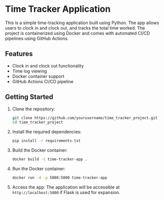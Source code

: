 # Time Tracker Application

This is a simple time-tracking application built using Python. The app allows users to clock in and clock out, 
and tracks the total time worked. The project is containerized using Docker and comes with automated CI/CD pipelines using GitHub Actions.

## Features

- Clock in and clock out functionality
- Time log viewing
- Docker container support
- GitHub Actions CI/CD pipeline

## Getting Started

1. Clone the repository:
    ```bash
    git clone https://github.com/yourusername/time_tracker_project.git
    cd time_tracker_project
    ```

2. Install the required dependencies:
    ```bash
    pip install -r requirements.txt
    ```

3. Build the Docker container:
    ```bash
    docker build -t time-tracker-app .
    ```

4. Run the Docker container:
    ```bash
    docker run -d -p 5000:5000 time-tracker-app
    ```

5. Access the app:
    The application will be accessible at `http://localhost:5000` if Flask is used for expansion.
